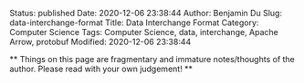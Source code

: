 Status: published
Date: 2020-12-06 23:38:44
Author: Benjamin Du
Slug: data-interchange-format
Title: Data Interchange Format
Category: Computer Science
Tags: Computer Science, data, interchange, Apache Arrow, protobuf
Modified: 2020-12-06 23:38:44

**
Things on this page are fragmentary and immature notes/thoughts of the author.
Please read with your own judgement!
**

